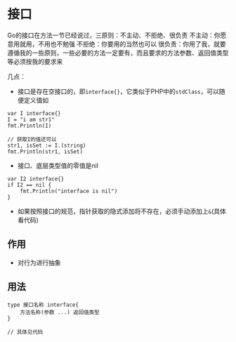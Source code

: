 # 接口
Go的接口在方法一节已经说过，三原则：不主动、不拒绝、很负责
不主动：你愿意用就用，不用也不勉强
不拒绝：你要用的当然也可以
很负责：你用了我，就要遵循我的一些原则，一些必要的方法一定要有，而且要求的方法参数、返回值类型等必须按我的要求来

几点：
* 接口是存在空接口的，即`interface{}`，它类似于PHP中的`stdClass`，可以随便定义值如
```
var I interface{}
I = "i am str1"
fmt.Println(I)

// 获取I的值还可以
str1, isSet := I.(string)
fmt.Println(str1, isSet)
```

* 接口、底层类型值的零值是nil
```text
var I2 interface{}
if I2 == nil {
    fmt.Println("interface is nil")
}
```
* 如果按照接口的规范，指针获取的隐式添加将不存在，必须手动添加上`&`(具体看代码)

## 作用
* 对行为进行抽象

## 用法

```text
type 接口名称 interface{
	方法名称(参数 ...) 返回值类型
}

// 具体见代码

```